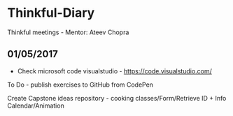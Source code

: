 # Thinkful-Diary
Thinkful meetings - Mentor: Ateev Chopra

## 01/05/2017

* Check microsoft code visualstudio - https://code.visualstudio.com/

To Do - publish exercises to GitHub from CodePen

Create Capstone ideas repository - cooking classes/Form/Retrieve ID + Info
Calendar/Animation
